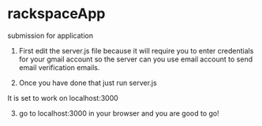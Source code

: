 # rackspaceApp
submission for application

1) First edit the server.js file because it will require you to enter credentials for your gmail account
so the server can you use email account to send email verification emails.

2) Once you have done that just run server.js

It is set to work on localhost:3000

3) go to localhost:3000 in your browser and you are good to go!
